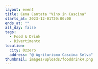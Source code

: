 ```yaml
---
layout: event
title: Cena Cantata "Vino in Cascina"
starts_at: 2023-12-01T20:00:00
ends_at: ""
all_day: false
tags:
  - Food & Drink
  - Divertimento
location:
  city: Ozzero
  address: "@ Agriturismo Cascina Selva"
thumbnail: images/uploads/fooddrink4.png
---
```

